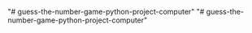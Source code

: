 "# guess-the-number-game-python-project-computer" 
"# guess-the-number-game-python-project-computer" 
